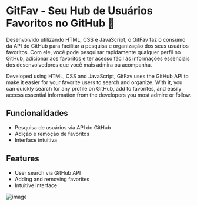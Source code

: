 # GitFav - Seu Hub de Usuários Favoritos no GitHub 🌟

Desenvolvido utilizando HTML, CSS e JavaScript, o GitFav faz o consumo da API do GitHub para facilitar a pesquisa e organização dos seus usuários favoritos.
Com ele, você pode pesquisar rapidamente qualquer perfil no GitHub, adicionar aos favoritos e ter acesso fácil às informações essenciais dos desenvolvedores que você mais admira ou acompanha.

Developed using HTML, CSS and JavaScript, GitFav uses the GitHub API to make it easier for your favorite users to search and organize.
With it, you can quickly search for any profile on GitHub, add to favorites, and easily access essential information from the developers you most admire or follow.


## Funcionalidades

- Pesquisa de usuários via API do GitHub
- Adição e remoção de favoritos
- Interface intuitiva

## Features

- User search via GitHub API
- Adding and removing favorites
- Intuitive interface

![image](https://github.com/user-attachments/assets/55d4bd63-470d-4d09-b119-0877e828d820)
